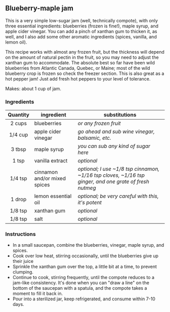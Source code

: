 ## Blueberry-maple jam

This is a very simple low-sugar jam (well, technically compote), with only three essential ingredients: blueberries (frozen is fine!), maple syrup, and apple cider vinegar.  You can add a pinch of xanthan gum to thicken it, as well, and I also add some other aromatic ingredients (spices, vanilla, and lemon oil).

This recipe works with almost any frozen fruit, but the thickness will depend on the amount of natural pectin in the fruit, so you may need to adjust the xanthan gum to accommodate.  The absolute best so far have been wild blueberries from Atlantic Canada, Quebec, or Maine; most of the wild blueberry crop is frozen so check the freezer section.  This is also great as a hot pepper jam!  Just add fresh hot peppers to your level of tolerance.

Makes: about 1 cup of jam.

### Ingredients

| Quantity | ingredient | substitutions |
|:---:| --- | --- |
| 2 cups | blueberries | *or any frozen fruit* |
| 1/4 cup | apple cider vinegar | *go ahead and sub wine vinegar, balsamic, etc.* |
| 3 tbsp | maple syrup | *you can sub any kind of sugar here* |
| 1 tsp | vanilla extract | *optional* |
| 1/4 tsp | cinnamon and/or mixed spices | *optional; I use ~1/8 tsp cinnamon, ~1/16 tsp cloves, ~1/16 tsp ginger, and one grate of fresh nutmeg* |
| 1 drop | lemon essential oil | *optional; be very careful with this, it's potent* |
| 1/8 tsp | xanthan gum | *optional* |
| 1/8 tsp | salt | *optional* |


### Instructions

- In a small saucepan, combine the blueberries, vinegar, maple syrup, and spices.
- Cook over low heat, stirring occasionally, until the blueberries give up their juice
- Sprinkle the xanthan gum over the top, a little bit at a time, to prevent clumping.
- Continue to cook, stirring frequently, until the compote reduces to a jam-like consistency.  It's done when you can "draw a line" on the bottom of the saucepan with a spatula, and the compote takes a moment to fill it back in.
- Pour into a sterilized jar, keep refrigerated, and consume within 7-10 days.


